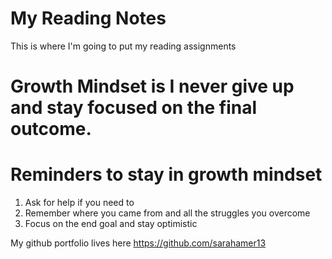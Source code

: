 # My Reading Notes

This is where I'm going to put my reading assignments

# Growth Mindset is I never give up and stay focused on the final outcome.

# Reminders to stay in growth mindset 
1. Ask for help if you need to
2. Remember where you came from and all the struggles you overcome
3. Focus on the end goal and stay optimistic

My github portfolio lives here https://github.com/sarahamer13
